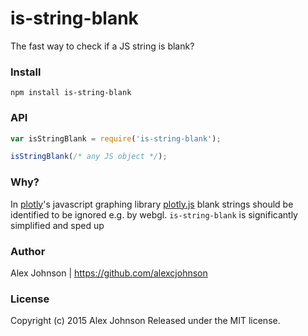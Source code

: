 # is-string-blank

The fast way to check if a JS string is blank?

### Install

```
npm install is-string-blank
```

### API

```js
var isStringBlank = require('is-string-blank');

isStringBlank(/* any JS object */);
```

### Why?

In [plotly](https://plot.ly/)'s javascript graphing library
[plotly.js](https://plot.ly/javascript/) blank strings should be identified to be ignored e.g. by webgl. 
`is-string-blank` is significantly simplified and sped up

### Author

Alex Johnson | https://github.com/alexcjohnson

### License

Copyright (c) 2015 Alex Johnson Released under the MIT license.
